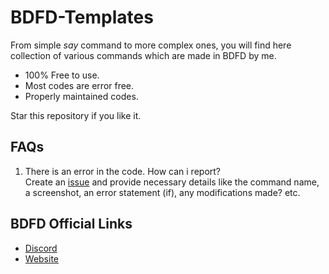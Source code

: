 # BDFD-Templates

From simple _say_ command to more complex ones, you will find here collection of various commands which are made in BDFD by me.

- 100% Free to use.
- Most codes are error free.
- Properly maintained codes.

Star this repository if you like it.

## FAQs

1. There is an error in the code. How can i report?\
Create an [issue](https://docs.github.com/en/issues/tracking-your-work-with-issues/creating-an-issue) and provide necessary details like the command name, a screenshot, an error statement (if), any modifications made? etc.

## BDFD Official Links

- [Discord](https://discord.gg/botdesigner)
- [Website](https://botdesignerdiscord.com)
